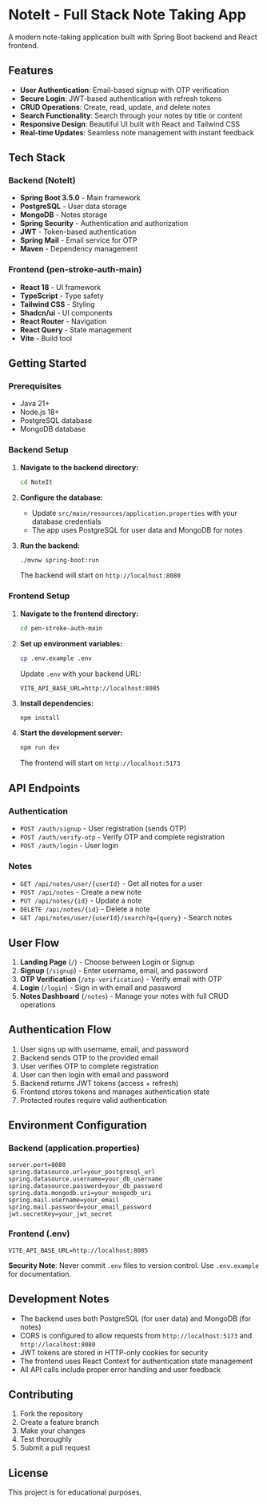 # NoteIt - Full Stack Note Taking App

A modern note-taking application built with Spring Boot backend and React frontend.

## Features

- **User Authentication**: Email-based signup with OTP verification
- **Secure Login**: JWT-based authentication with refresh tokens
- **CRUD Operations**: Create, read, update, and delete notes
- **Search Functionality**: Search through your notes by title or content
- **Responsive Design**: Beautiful UI built with React and Tailwind CSS
- **Real-time Updates**: Seamless note management with instant feedback

## Tech Stack

### Backend (NoteIt)

- **Spring Boot 3.5.0** - Main framework
- **PostgreSQL** - User data storage
- **MongoDB** - Notes storage
- **Spring Security** - Authentication and authorization
- **JWT** - Token-based authentication
- **Spring Mail** - Email service for OTP
- **Maven** - Dependency management

### Frontend (pen-stroke-auth-main)

- **React 18** - UI framework
- **TypeScript** - Type safety
- **Tailwind CSS** - Styling
- **Shadcn/ui** - UI components
- **React Router** - Navigation
- **React Query** - State management
- **Vite** - Build tool

## Getting Started

### Prerequisites

- Java 21+
- Node.js 18+
- PostgreSQL database
- MongoDB database

### Backend Setup

1. **Navigate to the backend directory:**

   ```bash
   cd NoteIt
   ```

2. **Configure the database:**

   - Update `src/main/resources/application.properties` with your database credentials
   - The app uses PostgreSQL for user data and MongoDB for notes

3. **Run the backend:**

   ```bash
   ./mvnw spring-boot:run
   ```

   The backend will start on `http://localhost:8080`

### Frontend Setup

1. **Navigate to the frontend directory:**

   ```bash
   cd pen-stroke-auth-main
   ```

2. **Set up environment variables:**

   ```bash
   cp .env.example .env
   ```

   Update `.env` with your backend URL:

   ```
   VITE_API_BASE_URL=http://localhost:8085
   ```

3. **Install dependencies:**

   ```bash
   npm install
   ```

4. **Start the development server:**

   ```bash
   npm run dev
   ```

   The frontend will start on `http://localhost:5173`

## API Endpoints

### Authentication

- `POST /auth/signup` - User registration (sends OTP)
- `POST /auth/verify-otp` - Verify OTP and complete registration
- `POST /auth/login` - User login

### Notes

- `GET /api/notes/user/{userId}` - Get all notes for a user
- `POST /api/notes` - Create a new note
- `PUT /api/notes/{id}` - Update a note
- `DELETE /api/notes/{id}` - Delete a note
- `GET /api/notes/user/{userId}/search?q={query}` - Search notes

## User Flow

1. **Landing Page** (`/`) - Choose between Login or Signup
2. **Signup** (`/signup`) - Enter username, email, and password
3. **OTP Verification** (`/otp-verification`) - Verify email with OTP
4. **Login** (`/login`) - Sign in with email and password
5. **Notes Dashboard** (`/notes`) - Manage your notes with full CRUD operations

## Authentication Flow

1. User signs up with username, email, and password
2. Backend sends OTP to the provided email
3. User verifies OTP to complete registration
4. User can then login with email and password
5. Backend returns JWT tokens (access + refresh)
6. Frontend stores tokens and manages authentication state
7. Protected routes require valid authentication

## Environment Configuration

### Backend (application.properties)

```properties
server.port=8080
spring.datasource.url=your_postgresql_url
spring.datasource.username=your_db_username
spring.datasource.password=your_db_password
spring.data.mongodb.uri=your_mongodb_uri
spring.mail.username=your_email
spring.mail.password=your_email_password
jwt.secretKey=your_jwt_secret
```

### Frontend (.env)

```
VITE_API_BASE_URL=http://localhost:8085
```

**Security Note**: Never commit `.env` files to version control. Use `.env.example` for documentation.

## Development Notes

- The backend uses both PostgreSQL (for user data) and MongoDB (for notes)
- CORS is configured to allow requests from `http://localhost:5173` and `http://localhost:8080`
- JWT tokens are stored in HTTP-only cookies for security
- The frontend uses React Context for authentication state management
- All API calls include proper error handling and user feedback

## Contributing

1. Fork the repository
2. Create a feature branch
3. Make your changes
4. Test thoroughly
5. Submit a pull request

## License

This project is for educational purposes.
